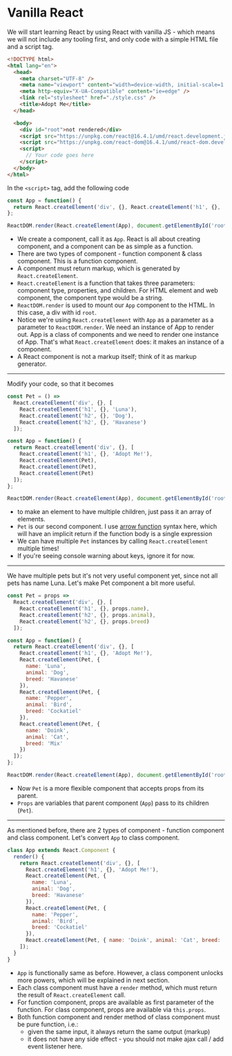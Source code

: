 # Vanilla React

We will start learning React by using React with vanilla JS - which means we will not include any tooling first, and only code with a simple HTML file and a script tag.

```html
<!DOCTYPE html>
<html lang="en">
  <head>
    <meta charset="UTF-8" />
    <meta name="viewport" content="width=device-width, initial-scale=1.0" />
    <meta http-equiv="X-UA-Compatible" content="ie=edge" />
    <link rel="stylesheet" href="./style.css" />
    <title>Adopt Me</title>
  </head>

  <body>
    <div id="root">not rendered</div>
    <script src="https://unpkg.com/react@16.4.1/umd/react.development.js"></script>
    <script src="https://unpkg.com/react-dom@16.4.1/umd/react-dom.development.js"></script>
    <script>
      // Your code goes here
    </script>
  </body>
</html>
```

In the `<script>` tag, add the following code

```js
const App = function() {
  return React.createElement('div', {}, React.createElement('h1', {}, 'Adopt Me!'));
};

ReactDOM.render(React.createElement(App), document.getElementById('root'));
```

- We create a component, call it as `App`. React is all about creating component, and a component can be as simple as a function.
- There are two types of component - function component & class component. This is a function component.
- A component must return markup, which is generated by `React.createElement`.
- `React.createElement` is a function that takes three parameters: component type, properties, and children. For HTML element and web component, the component type would be a string.
- `ReactDOM.render` is used to mount our `App` component to the HTML. In this case, a div with id `root`.
- Notice we're using `React.createElement` with `App` as a parameter as a parameter to `ReactDOM.render`. We need an instance of App to render out. App is a class of components and we need to render one instance of App. That's what `React.createElement` does: it makes an instance of a component.
- A React component is not a markup itself; think of it as markup generator.

<hr >

Modify your code, so that it becomes

```js
const Pet = () =>
  React.createElement('div', {}, [
    React.createElement('h1', {}, 'Luna'),
    React.createElement('h2', {}, 'Dog'),
    React.createElement('h2', {}, 'Havanese')
  ]);

const App = function() {
  return React.createElement('div', {}, [
    React.createElement('h1', {}, 'Adopt Me!'),
    React.createElement(Pet),
    React.createElement(Pet),
    React.createElement(Pet)
  ]);
};

ReactDOM.render(React.createElement(App), document.getElementById('root'));
```

- to make an element to have multiple children, just pass it an array of elements.
- `Pet` is our second component. I use [arrow function][arrow-function] syntax here, which will have an implicit return if the function body is a single expression
- We can have multiple `Pet` instances by calling `React.createElement` multiple times!
- If you're seeing console warning about keys, ignore it for now.

<hr >

We have multiple pets but it's not very useful component yet, since not all pets has name Luna. Let's make Pet component a bit more useful.

```js
const Pet = props =>
  React.createElement('div', {}, [
    React.createElement('h1', {}, props.name),
    React.createElement('h2', {}, props.animal),
    React.createElement('h2', {}, props.breed)
  ]);

const App = function() {
  return React.createElement('div', {}, [
    React.createElement('h1', {}, 'Adopt Me!'),
    React.createElement(Pet, {
      name: 'Luna',
      animal: 'Dog',
      breed: 'Havanese'
    }),
    React.createElement(Pet, {
      name: 'Pepper',
      animal: 'Bird',
      breed: 'Cockatiel'
    }),
    React.createElement(Pet, {
      name: 'Doink',
      animal: 'Cat',
      breed: 'Mix'
    })
  ]);
};

ReactDOM.render(React.createElement(App), document.getElementById('root'));
```

- Now `Pet` is a more flexible component that accepts props from its parent.
- `Props` are variables that parent component (`App`) pass to its children (`Pet`).

<hr >

As mentioned before, there are 2 types of component - function component and class component. Let's convert `App` to class component.

```js
class App extends React.Component {
  render() {
    return React.createElement('div', {}, [
      React.createElement('h1', {}, 'Adopt Me!'),
      React.createElement(Pet, {
        name: 'Luna',
        animal: 'Dog',
        breed: 'Havanese'
      }),
      React.createElement(Pet, {
        name: 'Pepper',
        animal: 'Bird',
        breed: 'Cockatiel'
      }),
      React.createElement(Pet, { name: 'Doink', animal: 'Cat', breed: 'Mix' })
    ]);
  }
}
```

- `App` is functionally same as before. However, a class component unlocks more powers, which will be explained in next section.
- Each class component must have a `render` method, which must return the result of `React.createElement` call.
- For function component, props are available as first parameter of the function. For class component, props are available via `this.props`.
- Both function component and render method of class component must be pure function, i.e.:
  - given the same input, it always return the same output (markup)
  - it does not have any side effect - you should not make ajax call / add event listener here.

[arrow-function]: https://developer.mozilla.org/en-US/docs/Web/JavaScript/Reference/Functions/Arrow_functions
